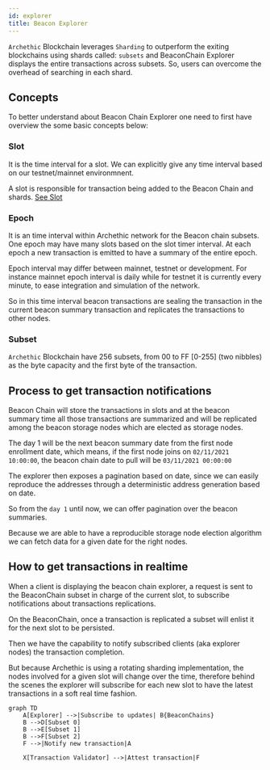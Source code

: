 ```yaml
---
id: explorer
title: Beacon Explorer
---
```


`Archethic` Blockchain leverages `Sharding` to outperform the exiting blockchains using shards called: `subsets` and BeaconChain Explorer displays the entire transactions across subsets. 
So, users can overcome the overhead of searching in each shard.

## Concepts
To better understand about Beacon Chain Explorer one need to first have overview the some basic concepts below: 

### Slot

It is the time interval for a slot. We can explicitly give any time interval based on our testnet/mainnet environmnent.

A slot is responsible for transaction being added to the Beacon Chain and shards. [See Slot](/learn/sharding/beacon-chain#slot)

### Epoch

It is an time interval within Archethic network for the Beacon chain subsets.
One epoch may have many slots based on the slot timer interval.
At each epoch a new transaction is emitted to have a summary of the entire epoch.

Epoch interval may differ between mainnet, testnet or development. For instance mainnet epoch interval is daily while for testnet it is currently every minute, to ease integration and simulation of the network.

So in this time interval beacon transactions are sealing the transaction in the current beacon summary transaction and replicates the transactions to other nodes.

### Subset
`Archethic` Blockchain have 256 subsets, from 00 to FF [0-255] (two nibbles) as the byte capacity and the first byte of the transaction.

## Process to get transaction notifications

Beacon Chain will store the transactions in slots and at the beacon summary time all those transactions are summarized and will be replicated among the beacon storage nodes which are elected as storage nodes.

The day 1 will be the next beacon summary date from the first node enrollment date, which means, if the first node joins on `02/11/2021 10:00:00`, the beacon chain date to pull will be `03/11/2021 00:00:00`

The explorer then exposes a pagination based on date, since we can easily reproduce the addresses through a deterministic
address generation based on date.

So from the `day 1` until now, we can offer pagination over the beacon summaries.

Because we are able to have a reproducible storage node election algorithm we can fetch data for a given date
for the right nodes.

## How to get transactions in realtime

When a client is displaying the beacon chain explorer, a request is sent to the BeaconChain subset in charge of the current slot, to subscribe notifications about transactions replications.

On the BeaconChain, once a transaction is replicated a subset will enlist it for the next slot to be persisted.

Then we have the capability to notify subscribed clients (aka explorer nodes) the transaction completion.

But because Archethic is using a rotating sharding implementation, the nodes involved for a given slot will change over the time, therefore behind the scenes the explorer will subscribe for each new slot to have the latest transactions in a soft real time fashion.

```mermaid
graph TD
    A[Explorer] -->|Subscribe to updates| B{BeaconChains}
    B -->D[Subset 0]
    B -->E[Subset 1]
    B -->F[Subset 2]
    F -->|Notify new transaction|A
    
    X[Transaction Validator] -->|Attest transaction|F
```
